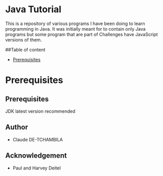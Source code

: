 # Java Tutorial
This is a repository of various programs I have been doing 
to learn programming in Java. It was initially meant for to contain only Java programs but some program that are part of Challenges have JavaScript versions of them.

##Table of content

* [Prerequisites](#Prerequisites)
# <a name="Prerequisites"></a>Prerequisites

## Prerequisites
JDK latest version recommended

## Author
* Claude DE-TCHAMBILA

## Acknowledgement
* Paul and Harvey Deitel
